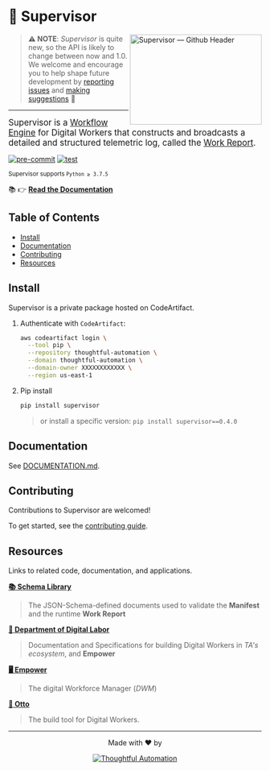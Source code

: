 # 👷 Supervisor

<img
  title="Supervisor"
  alt="Supervisor — Github Header"
  width="262px"
  height="179.5px"
  align="right"
  src="https://user-images.githubusercontent.com/1096881/147704110-3116d1e3-c278-45d6-b99a-209faf2b17e0.png"
/>

> **:warning: NOTE**: *Supervisor* is quite new, so the API is likely to
> change between now and 1.0. We welcome and encourage you to help shape future
> development by [reporting issues][git:issues] and
> [making suggestions][url:notion-feedback] 💖

---
<big>Supervisor is a <u>Workflow Engine</u> for Digital Workers that constructs
and broadcasts a detailed and structured telemetric log, called the <u>Work Report</u>.</big>

[![pre-commit](https://github.com/thoughtful-automation/supervisor/workflows/pre-commit/badge.svg?event=push)](https://github.com/thoughtful-automation/supervisor/actions?query=workflow%3Apre-commit+event%3Apush)
[![test](https://github.com/thoughtful-automation/supervisor/workflows/test/badge.svg?event=push)](https://github.com/thoughtful-automation/supervisor/actions?query=workflow%3Atest+event%3Apush)

<small>Supervisor supports `Python ≥ 3.7.5`</small>

:books: 👉️ **[Read the Documentation](DOCUMENTATION.md)**

## Table of Contents

- [Install](#install)
- [Documentation](#documentation)
- [Contributing](#contributing)
- [Resources](#resources)

## Install

Supervisor is a private package hosted on CodeArtifact.

1. Authenticate with `CodeArtifact`:

   ```bash
   aws codeartifact login \
     --tool pip \
     --repository thoughtful-automation \
     --domain thoughtful-automation \
     --domain-owner XXXXXXXXXXXX \
     --region us-east-1
   ```

2. Pip install

   ```bash
   pip install supervisor
   ```

   > or install a specific version: `pip install supervisor==0.4.0`

## Documentation

See [DOCUMENTATION.md](DOCUMENTATION.md).

## Contributing

Contributions to Supervisor are welcomed!

To get started, see the [contributing guide](CONTRIBUTING.md).

## Resources

Links to related code, documentation, and applications.

[**:books: Schema Library**][url:schema-lib]

  > The JSON-Schema-defined documents used to validate the **Manifest** and the
  > runtime **Work Report**

[**:eagle: Department of Digital
  Labor**][url:dodl]

> Documentation and Specifications for building Digital Workers in *TA's
> ecosystem*, and **Empower**

[**🖥 Empower**][url:dwm]

> The digital Workforce Manager (*DWM*)

[**:robot: Otto**][url:otto]

> The build tool for Digital Workers.

---

<div align="center">

  Made with ❤️ by

  [![Thoughtful Automation](https://user-images.githubusercontent.com/1096881/141985289-317c2e72-3c2d-4e6b-800a-0def1a05f599.png)][url:ta]

</div>

<!--  Link References -->

[url:ta]: https://www.thoughtfulautomation.com/
[url:dwm]: https://app.thoughtfulautomation.com/
[url:otto]: https://github.com/Thoughtful-Automation/otto
[url:dodl]: https://github.com/Thoughtful-Automation/dodl
[url:schema-lib]: https://github.com/Thoughtful-Automation/schemas
[url:notion-feedback]:
    https://www.notion.so/thoughtfulautomation/Feedback-Feature-Requests-5716a73769ea4e0cba398e921eab44b5
[git:issues]: https://github.com/Thoughtful-Automation/supervisor/issues
